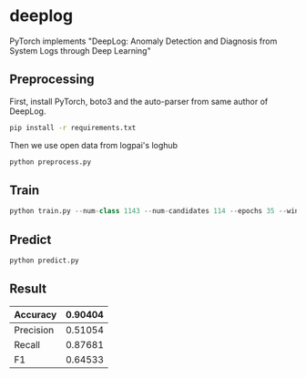 # deeplog

PyTorch implements "DeepLog: Anomaly Detection and Diagnosis from System Logs through Deep Learning"

## Preprocessing

First, install PyTorch, boto3 and the auto-parser from same author of DeepLog.

```bash
pip install -r requirements.txt
```

Then we use open data from logpai's loghub

```python
python preprocess.py
```

## Train

```python
python train.py --num-class 1143 --num-candidates 114 --epochs 35 --window-size 3 --local True
```

## Predict

```python
python predict.py
```

## Result

| Accuracy  | 0.90404 |
|-----------|---------|
| Precision | 0.51054 |
| Recall    | 0.87681 |
| F1        | 0.64533 |
